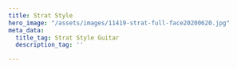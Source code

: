 ```yaml
---
title: Strat Style
hero_image: "/assets/images/11419-strat-full-face20200620.jpg"
meta_data:
  title_tag: Strat Style Guitar
  description_tag: ''

---
```

